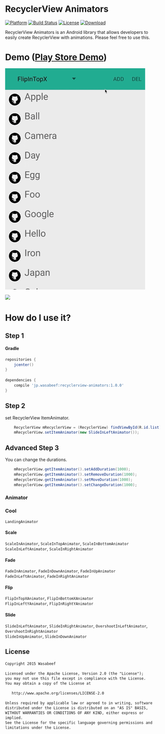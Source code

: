 RecyclerView Animators
======================
[![Platform](https://img.shields.io/badge/platform-android-green.svg)](http://developer.android.com)
[![Build Status](https://travis-ci.org/wasabeef/recyclerview-animators.svg?branch=master)](https://travis-ci.org/wasabeef/recyclerview-animators)
[![License](https://img.shields.io/badge/license-Apache%202-blue.svg)](https://www.apache.org/licenses/LICENSE-2.0)
[![Download](https://api.bintray.com/packages/wasabeef/maven/recyclerview-animators/images/download.svg)](https://bintray.com/wasabeef/maven/recyclerview-animators/_latestVersion)

RecyclerView Animators is an Android library that allows developers to easily create RecyclerView with animations.
Please feel free to use this.

# Demo ([Play Store Demo](https://play.google.com/store/apps/details?id=jp.wasabeef.example.recyclerview))

![](art/demo.gif)

<a href="https://play.google.com/store/apps/details?id=jp.wasabeef.example.recyclerview"><img src="http://www.android.com/images/brand/get_it_on_play_logo_large.png"/></a>

# How do I use it?

## Step 1

#### Gradle
```groovy
repositories {
    jcenter()
}

dependencies {
    compile 'jp.wasabeef:recyclerview-animators:1.0.0'
}
```

## Step 2

set RecyclerView ItemAnimator.

```java
    RecyclerView mRecyclerView = (RecyclerView) findViewById(R.id.list);
    mRecyclerView.setItemAnimator(new SlideInLeftAnimator());
```

## Advanced Step 3

You can change the durations.

```java
    mRecyclerView.getItemAnimator().setAddDuration(1000);
    mRecyclerView.getItemAnimator().setRemoveDuration(1000);
    mRecyclerView.getItemAnimator().setMoveDuration(1000);
    mRecyclerView.getItemAnimator().setChangeDuration(1000);
```

### Animator

### Cool
`LandingAnimator`

#### Scale
`ScaleInAnimator`, `ScaleInTopAnimator`, `ScaleInBottomAnimator`  
`ScaleInLeftAnimator`, `ScaleInRightAnimator`


#### Fade
`FadeInAnimator`, `FadeInDownAnimator`, `FadeInUpAnimator`  
`FadeInLeftAnimator`, `FadeInRightAnimator`

#### Flip
`FlipInTopXAnimator`, `FlipInBottomXAnimator`  
`FlipInLeftYAnimator`, `FlipInRightYAnimator`

#### Slide
`SlideInLeftAnimator`, `SlideInRightAnimator`, `OvershootInLeftAnimator`, `OvershootInRightAnimator`  
`SlideInUpAnimator`, `SlideInDownAnimator`

License
-------

    Copyright 2015 Wasabeef

    Licensed under the Apache License, Version 2.0 (the "License");
    you may not use this file except in compliance with the License.
    You may obtain a copy of the License at

       http://www.apache.org/licenses/LICENSE-2.0

    Unless required by applicable law or agreed to in writing, software
    distributed under the License is distributed on an "AS IS" BASIS,
    WITHOUT WARRANTIES OR CONDITIONS OF ANY KIND, either express or implied.
    See the License for the specific language governing permissions and
    limitations under the License.
